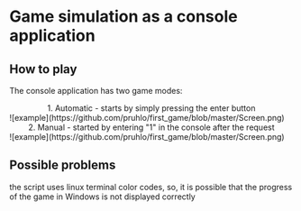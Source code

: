 # Game simulation as a console application



## How to play

The console application has two game modes:
<center>1. Automatic - starts by simply pressing the enter button</center>
![example](https://github.com/pruhlo/first_game/blob/master/Screen.png)
<center>2. Manual - started by entering "1" in the console after the request</center>
![example](https://github.com/pruhlo/first_game/blob/master/Screen.png)


## Possible problems 
the script uses linux terminal color codes, so, it is possible that the progress of the game in Windows is not displayed correctly

